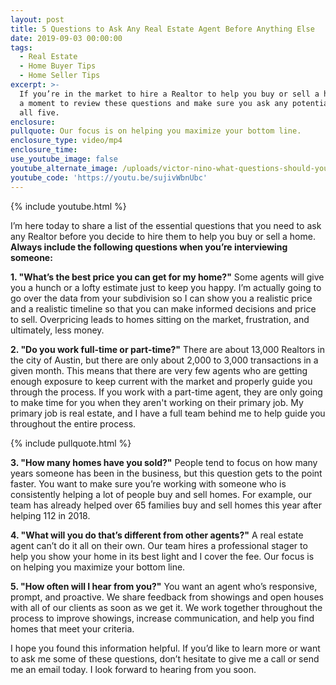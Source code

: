 ```yaml
---
layout: post
title: 5 Questions to Ask Any Real Estate Agent Before Anything Else
date: 2019-09-03 00:00:00
tags:
  - Real Estate
  - Home Buyer Tips
  - Home Seller Tips
excerpt: >-
  If you’re in the market to hire a Realtor to help you buy or sell a home, take
  a moment to review these questions and make sure you ask any potential hire
  all five.
enclosure:
pullquote: Our focus is on helping you maximize your bottom line.
enclosure_type: video/mp4
enclosure_time:
use_youtube_image: false
youtube_alternate_image: /uploads/victor-nino-what-questions-should-you-ask-all-agents-youtube.jpg
youtube_code: 'https://youtu.be/sujivWbnUbc'
---
```


{% include youtube.html %}

I’m here today to share a list of the essential questions that you need to ask any Realtor before you decide to hire them to help you buy or sell a home. **Always include the following questions when you’re interviewing someone:**

**1\. "What’s the best price you can get for my home?"** Some agents will give you a hunch or a lofty estimate just to keep you happy. I’m actually going to go over the data from your subdivision so I can show you a realistic price and a realistic timeline so that you can make informed decisions and price to sell. Overpricing leads to homes sitting on the market, frustration, and ultimately, less money.

**2\. "Do you work full-time or part-time?"** There are about 13,000 Realtors in the city of Austin, but there are only about 2,000 to 3,000 transactions in a given month. This means that there are very few agents who are getting enough exposure to keep current with the market and properly guide you through the process. If you work with a part-time agent, they are only going to make time for you when they aren't working on their primary job. My primary job is real estate, and I have a full team behind me to help guide you throughout the entire process.

{% include pullquote.html %}

**3\. "How many homes have you sold?"** People tend to focus on how many years someone has been in the business, but this question gets to the point faster. You want to make sure you’re working with someone who is consistently helping a lot of people buy and sell homes. For example, our team has already helped over 65 families buy and sell homes this year after helping 112 in 2018.

**4\. "What will you do that’s different from other agents?"** A real estate agent can’t do it all on their own. Our team hires a professional stager to help you show your home in its best light and I cover the fee. Our focus is on helping you maximize your bottom line.

**5\. "How often will I hear from you?"** You want an agent who’s responsive, prompt, and proactive. We share feedback from showings and open houses with all of our clients as soon as we get it. We work together throughout the process to improve showings, increase communication, and help you find homes that meet your criteria.

I hope you found this information helpful. If you’d like to learn more or want to ask me some of these questions, don’t hesitate to give me a call or send me an email today. I look forward to hearing from you soon.<br>&nbsp;